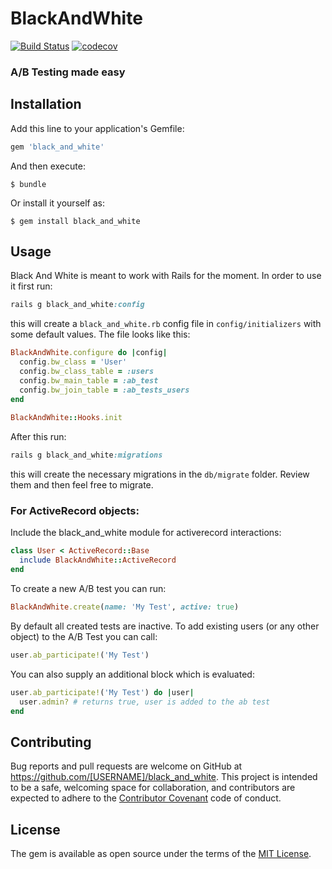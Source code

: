 # BlackAndWhite
[![Build Status](https://travis-ci.org/wizardone/black_and_white.svg?branch=master)](https://travis-ci.org/wizardone/black_and_white)
[![codecov](https://codecov.io/gh/wizardone/black_and_white/branch/master/graph/badge.svg)](https://codecov.io/gh/wizardone/black_and_white)


### A/B Testing made easy

## Installation

Add this line to your application's Gemfile:

```ruby
gem 'black_and_white'
```

And then execute:

    $ bundle

Or install it yourself as:

    $ gem install black_and_white

## Usage
Black And White is meant to work with Rails for the moment. In order to
use it first run:
```ruby
rails g black_and_white:config
```
this will create a `black_and_white.rb` config file in
`config/initializers` with some default values. The file looks like this:
```ruby
BlackAndWhite.configure do |config|
  config.bw_class = 'User'
  config.bw_class_table = :users
  config.bw_main_table = :ab_test
  config.bw_join_table = :ab_tests_users
end
  
BlackAndWhite::Hooks.init
```

After this run:
```ruby
rails g black_and_white:migrations
```
this will create the necessary migrations in the `db/migrate` folder.
Review them and then feel free to migrate.

### For ActiveRecord objects:
Include the black_and_white module for activerecord interactions:
```ruby
class User < ActiveRecord::Base
  include BlackAndWhite::ActiveRecord
end
```

To create a new A/B test you can run:
```ruby
BlackAndWhite.create(name: 'My Test', active: true)
```
By default all created tests are inactive.
To add existing users (or any other object) to the A/B Test you can call:
```ruby
user.ab_participate!('My Test')
```
You can also supply an additional block which is evaluated:
```ruby
user.ab_participate!('My Test') do |user|
  user.admin? # returns true, user is added to the ab test
end
```

## Contributing

Bug reports and pull requests are welcome on GitHub at https://github.com/[USERNAME]/black_and_white. This project is intended to be a safe, welcoming space for collaboration, and contributors are expected to adhere to the [Contributor Covenant](http://contributor-covenant.org) code of conduct.


## License

The gem is available as open source under the terms of the [MIT License](http://opensource.org/licenses/MIT).
